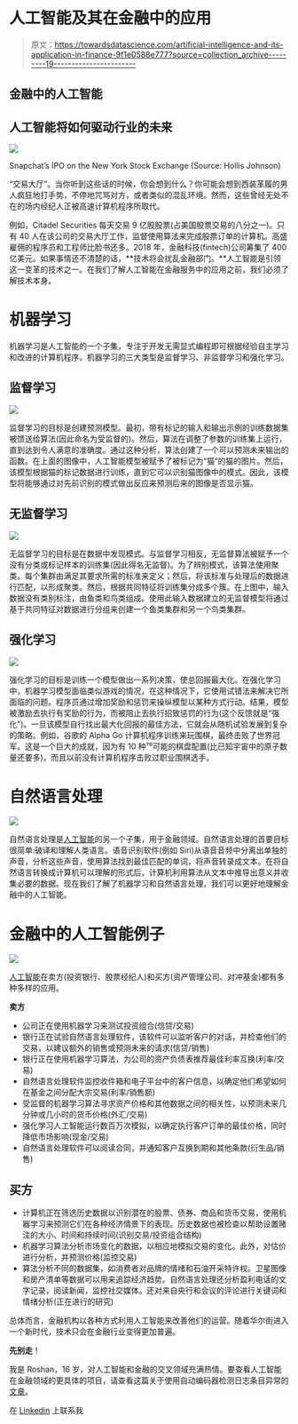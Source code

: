 # 人工智能及其在金融中的应用

> 原文：<https://towardsdatascience.com/artificial-intelligence-and-its-application-in-finance-9f1e0588e777?source=collection_archive---------19----------------------->

## 金融中的人工智能

## 人工智能将如何驱动行业的未来

![](img/b333c3aaa6440e194b7a742d904fdeb7.png)

Snapchat’s IPO on the New York Stock Exchange (Source: Hollis Johnson)

“交易大厅”。当你听到这些话的时候，你会想到什么？你可能会想到西装革履的男人疯狂地打手势，不停地咒骂对方，或者类似的混乱环境。然而，这些曾经无处不在的场内经纪人正被高速计算机程序所取代。

例如，Citadel Securities 每天交易 9 亿股股票(占美国股票交易的八分之一)。只有 40 人在该公司的交易大厅工作，监督使用算法来完成股票订单的计算机。高盛雇佣的程序员和工程师比脸书还多。2018 年，金融科技(fintech)公司筹集了 400 亿美元。如果事情还不清楚的话，**技术将会扰乱金融部门。**人工智能是引领这一变革的技术之一。在我们了解人工智能在金融服务中的应用之前，我们必须了解技术本身。

# 机器学习

机器学习是人工智能的一个子集，专注于开发无需显式编程即可根据经验自主学习和改进的计算机程序。机器学习的三大类型是监督学习、非监督学习和强化学习。

## 监督学习

![](img/67ebf1f10b07561d819e872d6043bb9d.png)

监督学习的目标是创建预测模型。最初，带有标记的输入和输出示例的训练数据集被馈送给算法(因此命名为受监督的)。然后，算法在调整了参数的训练集上运行，直到达到令人满意的准确度。通过这种分析，算法创建了一个可以预测未来输出的函数。在上面的图像中，人工智能模型被赋予了被标记为“猫”的猫的图片。然后，该模型根据猫的标记数据进行训练，直到它可以识别猫图像中的模式。因此，该模型将能够通过对先前识别的模式做出反应来预测后来的图像是否显示猫。

## 无监督学习

![](img/7ad5f5c1370ea6cd21861a852e722ca2.png)

无监督学习的目标是在数据中发现模式。与监督学习相反，无监督算法被赋予一个没有分类或标记样本的训练集(因此得名无监督)。为了辨别模式，该算法使用聚类。每个集群由满足其要求所需的标准来定义；然后，将该标准与处理后的数据进行匹配，以形成聚类。然后，根据共同特征将训练集分成多个簇。在上图中，输入数据没有类别标注，由鱼类和鸟类组成。使用此输入数据建立的无监督模型将通过基于共同特征对数据进行分组来创建一个鱼类集群和另一个鸟类集群。

## 强化学习

![](img/fe4a6fb79ef6af265052b28a9e6a8947.png)

强化学习的目标是训练一个模型做出一系列决策，使总回报最大化。在强化学习中，机器学习模型面临类似游戏的情况，在这种情况下，它使用试错法来解决它所面临的问题。程序员通过增加奖励和惩罚来操纵模型以某种方式行动。结果，模型被激励去执行有奖励的行为，而被阻止去执行招致惩罚的行为(这个反馈就是“强化”)。一旦该模型自行找出最大化回报的最佳方法，它就会从随机试验发展到复杂的策略。例如，谷歌的 Alpha Go 计算机程序训练来玩围棋，最终击败了世界冠军。这是一个巨大的成就，因为有 10 种⁷⁰可能的棋盘配置(比已知宇宙中的原子数量还要多)，而且以前没有计算机程序击败过职业围棋选手。

# 自然语言处理

![](img/26341e37127397a7ff9f4d287eea6db3.png)

自然语言处理是[人工智能](https://becominghuman.ai/)的另一个子集，用于金融领域。自然语言处理的首要目标很简单:破译和理解人类语言。语音识别软件(例如 Siri)从语音音频中分离出单独的声音，分析这些声音，使用算法找到最佳匹配的单词，将声音转录成文本。在将自然语言转换成计算机可以理解的形式后，计算机利用算法从文本中推导出意义并收集必要的数据。现在我们了解了机器学习和自然语言处理，我们可以更好地理解金融中的人工智能。

# 金融中的人工智能例子

![](img/a883b5b4a865d1464e10f1281e15ff25.png)

[人工智能](https://becominghuman.ai/)在卖方(投资银行、股票经纪人)和买方(资产管理公司、对冲基金)都有多种多样的应用。

**卖方**

*   公司正在使用机器学习来测试投资组合(信贷/交易)
*   银行正在试验自然语言处理软件，该软件可以监听客户的对话，并检查他们的交易，以建议额外的销售或预测未来的请求(信贷/销售)
*   银行正在使用机器学习算法，为公司的资产负债表推荐最佳利率互换(利率/交易)
*   自然语言处理软件监控收件箱和电子平台中的客户信息，以确定他们希望如何在基金之间分配大宗交易(利率/销售额)
*   受监督的机器学习算法寻求资产价格和其他数据之间的相关性，以预测未来几分钟或几小时的货币价格(外汇/交易)
*   强化学习人工智能运行数百万次模拟，以确定执行客户订单的最佳价格，同时降低市场影响(现金/交易)
*   自然语言处理软件可以阅读合同，并通知客户互换到期和其他条款(衍生品/销售)

## 买方

*   计算机正在筛选历史数据以识别潜在的股票、债券、商品和货币交易，使用机器学习来预测它们在各种经济情景下的表现。历史数据也被检查以帮助设置赌注的大小、时间和持续时间(识别交易/投资组合结构)
*   机器学习算法分析市场变化的数据，以相应地模拟交易的变化。此外，对估价进行分析，并预测价格(监控交易)
*   算法分析不同的数据集，如消费者对品牌的情绪和石油开采特许权。卫星图像和房产清单等数据可以用来追踪经济趋势。自然语言处理还分析盈利电话的文字记录，阅读新闻，监控社交媒体。还对来自央行和会议的评论进行关键词和情绪分析(正在进行的研究)

总体而言，金融机构以各种方式利用人工智能来改善他们的运营。随着华尔街进入一个新时代，技术只会在金融行业变得更加普遍。

**先别走**！

我是 Roshan，16 岁，对人工智能和金融的交叉领域充满热情。要查看人工智能在金融领域的更具体的项目，请查看这篇关于使用自动编码器检测日志条目异常的[文章](https://medium.com/@roshan.adusumilli/fighting-financial-fraud-with-artificial-intelligence-f2a6bcaf131e?source=friends_link&sk=fb014bb565dee72caeec6b4c45afe207)。

在 [Linkedin](https://www.linkedin.com/in/roshan-adusumilli-96b104194/) 上联系我
